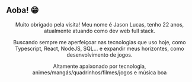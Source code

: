 ## Aoba! 😁
<div align="center">
  <p>Muito obrigado pela visita! Meu nome é Jason Lucas, tenho 22 anos, atualmente atuando como dev web full stack.</p>
  <p>Buscando sempre me aperfeiçoar nas tecnologias que uso hoje, como Typescript, React, NodeJS, SQL... e expandir meus horizontes, como desenvolvimento de jogos.</p>
  <p>Altamente apaixonado por tecnologia, animes/mangás/quadrinhos/filmes/jogos e música boa</p>
</div>
